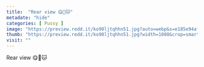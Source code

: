 ```yaml
---
title:  "Rear view 😋📸🐱"
metadate: "hide"
categories: [ Pussy ]
image: "https://preview.redd.it/ko90ljtqhhn51.jpg?auto=webp&s=e185e94afbde4ce144a6ad083d9666b3ca8397e0"
thumb: "https://preview.redd.it/ko90ljtqhhn51.jpg?width=1080&crop=smart&auto=webp&s=a6295f445dfbc75fb5a75ab53e33d04d1be6e1c0"
visit: ""
---
```

Rear view 😋📸🐱
